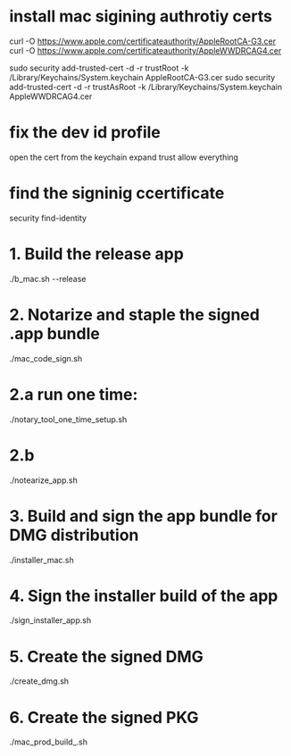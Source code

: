 # install mac sigining authrotiy certs
curl -O https://www.apple.com/certificateauthority/AppleRootCA-G3.cer                                  
curl -O https://www.apple.com/certificateauthority/AppleWWDRCAG4.cer                                   

sudo security add-trusted-cert -d -r trustRoot -k /Library/Keychains/System.keychain AppleRootCA-G3.cer 
sudo security add-trusted-cert -d -r trustAsRoot -k /Library/Keychains/System.keychain AppleWWDRCAG4.cer

# fix the dev id profile
open the cert from the keychain
expand trust
allow everything

# find the signinig ccertificate
security find-identity 

# 1. Build the release app
./b_mac.sh --release

# 2. Notarize and staple the signed .app bundle
./mac_code_sign.sh

# 2.a run one time:
./notary_tool_one_time_setup.sh

# 2.b
./notearize_app.sh

# 3. Build and sign the app bundle for DMG distribution
./installer_mac.sh

# 4. Sign the installer build of the app
./sign_installer_app.sh

# 5. Create the signed DMG
./create_dmg.sh

# 6. Create the signed PKG
./mac_prod_build_.sh




